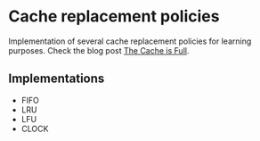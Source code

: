 # Cache replacement policies

Implementation of several cache replacement policies for learning purposes.
Check the blog post [The Cache is Full](https://brunocalza.me/the-cache-is-full/).

## Implementations

- FIFO
- LRU
- LFU
- CLOCK
